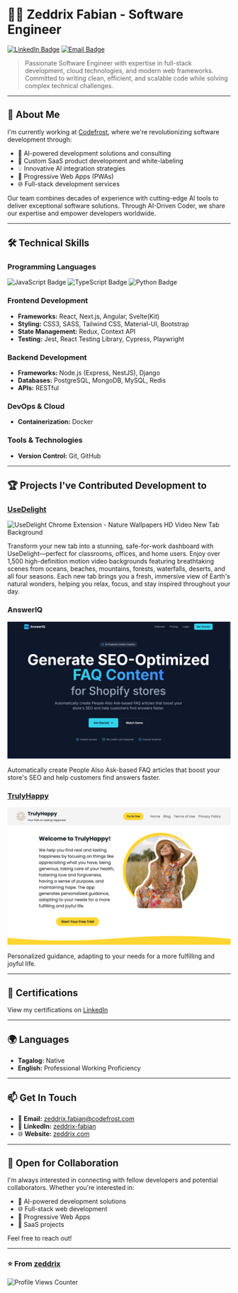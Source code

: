 # 👨‍💻 Zeddrix Fabian - Software Engineer

[![LinkedIn Badge](https://img.shields.io/badge/LinkedIn-Connect-blue?style=flat&logo=linkedin)](https://www.linkedin.com/in/zeddrix-fabian-30a18029a/)
[![Email Badge](https://img.shields.io/badge/Email-Contact-red?style=flat&logo=gmail)](mailto:zeddrix.fabian@codefrost.com)

> Passionate Software Engineer with expertise in full-stack development, cloud technologies, and modern web frameworks. Committed to writing clean, efficient, and scalable code while solving complex technical challenges.

---

## 🚀 About Me

I'm currently working at [Codefrost](https://codefrost.dev/), where we're revolutionizing software development through:

- 🤖 AI-powered development solutions and consulting
- 🚀 Custom SaaS product development and white-labeling
- 💡 Innovative AI integration strategies
- 📱 Progressive Web Apps (PWAs)
- 🌐 Full-stack development services

Our team combines decades of experience with cutting-edge AI tools to deliver exceptional software solutions. Through AI-Driven Coder, we share our expertise and empower developers worldwide.

---

## 🛠️ Technical Skills

### Programming Languages

![JavaScript Badge](https://img.shields.io/badge/JavaScript-F7DF1E?style=flat&logo=javascript&logoColor=black)
![TypeScript Badge](https://img.shields.io/badge/TypeScript-3178C6?style=flat&logo=typescript&logoColor=white)
![Python Badge](https://img.shields.io/badge/Python-3776AB?style=flat&logo=python&logoColor=white)

### Frontend Development

- **Frameworks:** React, Next.js, Angular, Svelte(Kit)
- **Styling:** CSS3, SASS, Tailwind CSS, Material-UI, Bootstrap
- **State Management:** Redux, Context API
- **Testing:** Jest, React Testing Library, Cypress, Playwright

### Backend Development

- **Frameworks:** Node.js (Express, NestJS), Django
- **Databases:** PostgreSQL, MongoDB, MySQL, Redis
- **APIs:** RESTful

### DevOps & Cloud

- **Containerization:** Docker

### Tools & Technologies

- **Version Control:** Git, GitHub

---

## 🏆 Projects I've Contributed Development to

### [UseDelight](https://chromewebstore.google.com/detail/Nature%20Wallpapers%20HD%20video%20New%20Tab%20background/hehbgjdnbibkndghdlilefececadokpb)

![UseDelight Chrome Extension - Nature Wallpapers HD Video New Tab Background](usedelight-chrome-extension.png)

Transform your new tab into a stunning, safe-for-work dashboard with UseDelight—perfect for classrooms, offices, and home users. Enjoy over 1,500 high-definition motion video backgrounds featuring breathtaking scenes from oceans, beaches, mountains, forests, waterfalls, deserts, and all four seasons. Each new tab brings you a fresh, immersive view of Earth's natural wonders, helping you relax, focus, and stay inspired throughout your day.

### AnswerIQ

![AnswerIQ - AI-Powered FAQ Generation Platform](answeriq-platform.png)

Automatically create People Also Ask-based FAQ articles that boost your store's SEO and help customers find answers faster.

### [TrulyHappy](https://trulyhappy.app/)

![TrulyHappy App - Personalized Wellness and Happiness Guidance](trulyhappy-app.png)

Personalized guidance, adapting to your needs for a more fulfilling and joyful life.

---

## 📜 Certifications

View my certifications on [LinkedIn](https://www.linkedin.com/in/zeddrix-fabian-30a18029a/details/certifications/)

---

## 🌍 Languages

- **Tagalog:** Native
- **English:** Professional Working Proficiency

---

## 📫 Get In Touch

- 📧 **Email:** [zeddrix.fabian@codefrost.com](mailto:zeddrix.fabian@codefrost.com)
- 💼 **LinkedIn:** [zeddrix-fabian](https://www.linkedin.com/in/zeddrix-fabian-30a18029a/)
- 🌐 **Website:** [zeddrix.com](https://zeddrix.com)

---

## 🤝 Open for Collaboration

I'm always interested in connecting with fellow developers and potential collaborators. Whether you're interested in:

- 🤖 AI-powered development solutions
- 🌐 Full-stack web development
- 📱 Progressive Web Apps
- 🚀 SaaS projects

Feel free to reach out!

---

### ⭐ From [zeddrix](https://github.com/zeddrix)

![Profile Views Counter](https://komarev.com/ghpvc/?username=zeddrix&color=brightgreen&style=flat-square)
